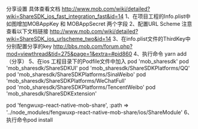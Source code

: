 分享设置
具体查看文档
http://www.mob.com/wiki/detailed?wiki=ShareSDK_ios_fast_integration_fast&id=14
1、在项目工程的Info.plist中如图增加MOBAppKey 和 MOBAppSecret 两个字段
2、配置URL Scheme 注意查看以下文档链接 http://www.mob.com/wiki/detailed?wiki=ShareSDK_ios_urlscheme_two&id=14
3、在info.plist文件的ThirdKey中分别配置分享的key
http://bbs.mob.com/forum.php?mod=viewthread&tid=275&page=1&extra=#pid860
4、执行命令 yarn add    （分享）
5、在ios 工程目录下的Podfile文件中加入
pod 'mob_sharesdk' 
pod 'mob_sharesdk/ShareSDKUI' 
pod 'mob_sharesdk/ShareSDKPlatforms/QQ'
pod 'mob_sharesdk/ShareSDKPlatforms/SinaWeibo' 
pod 'mob_sharesdk/ShareSDKPlatforms/WeChatFull'  
pod 'mob_sharesdk/ShareSDKPlatforms/TencentWeibo'
pod 'mob_sharesdk/ShareSDKExtension'

pod 'fengwuxp-react-native-mob-share', :path => '../node_modules/fengwuxp-react-native-mob-share/ios/ShareModule'
6、执行命令pod install
